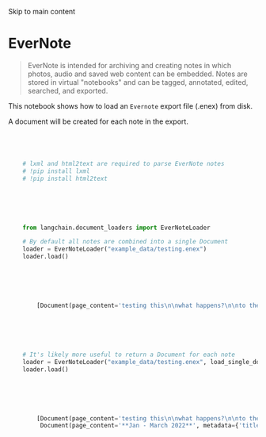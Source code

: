 

Skip to main content

# EverNote

> EverNote is intended for archiving and creating notes in which photos, audio and saved web content can be embedded. Notes are stored in virtual "notebooks" and can be tagged, annotated, edited,
> searched, and exported.

This notebook shows how to load an `Evernote` export file (.enex) from disk.

A document will be created for each note in the export.

```python




    # lxml and html2text are required to parse EverNote notes
    # !pip install lxml
    # !pip install html2text



```


```python




    from langchain.document_loaders import EverNoteLoader

    # By default all notes are combined into a single Document
    loader = EverNoteLoader("example_data/testing.enex")
    loader.load()



```


```python




        [Document(page_content='testing this\n\nwhat happens?\n\nto the world?**Jan - March 2022**', metadata={'source': 'example_data/testing.enex'})]



```


```python




    # It's likely more useful to return a Document for each note
    loader = EverNoteLoader("example_data/testing.enex", load_single_document=False)
    loader.load()



```


```python




        [Document(page_content='testing this\n\nwhat happens?\n\nto the world?', metadata={'title': 'testing', 'created': time.struct_time(tm_year=2023, tm_mon=2, tm_mday=9, tm_hour=3, tm_min=47, tm_sec=46, tm_wday=3, tm_yday=40, tm_isdst=-1), 'updated': time.struct_time(tm_year=2023, tm_mon=2, tm_mday=9, tm_hour=3, tm_min=53, tm_sec=28, tm_wday=3, tm_yday=40, tm_isdst=-1), 'note-attributes.author': 'Harrison Chase', 'source': 'example_data/testing.enex'}),
         Document(page_content='**Jan - March 2022**', metadata={'title': 'Summer Training Program', 'created': time.struct_time(tm_year=2022, tm_mon=12, tm_mday=27, tm_hour=1, tm_min=59, tm_sec=48, tm_wday=1, tm_yday=361, tm_isdst=-1), 'note-attributes.author': 'Mike McGarry', 'note-attributes.source': 'mobile.iphone', 'source': 'example_data/testing.enex'})]



```

